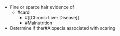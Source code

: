 - Fine or sparce hair evidence of
	- #card
		- #[[Chronic Liver Disease]]
		- #Malnutrition
- Determine if ther#Alopecia associated with scaring